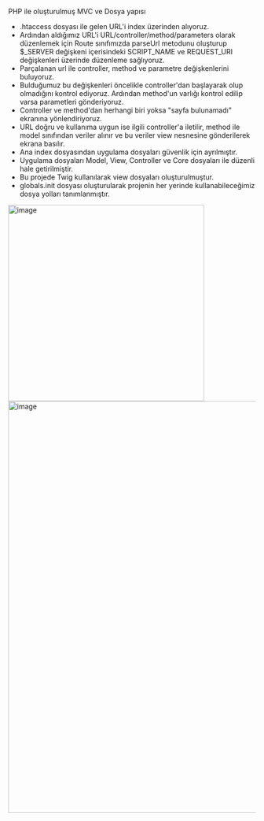 PHP ile oluşturulmuş MVC ve Dosya yapısı
- .htaccess dosyası ile gelen URL'i index üzerinden alıyoruz.
- Ardından aldığımız URL'i URL/controller/method/parameters olarak düzenlemek için Route sınıfımızda parseUrl metodunu oluşturup $_SERVER değişkeni içerisindeki SCRIPT_NAME ve REQUEST_URI değişkenleri üzerinde düzenleme sağlıyoruz.
- Parçalanan url ile controller, method ve parametre değişkenlerini buluyoruz.
- Bulduğumuz bu değişkenleri öncelikle controller'dan başlayarak olup olmadığını kontrol ediyoruz. Ardından method'un varlığı kontrol edilip varsa parametleri gönderiyoruz.
- Controller ve method'dan herhangi biri yoksa "sayfa bulunamadı" ekranına yönlendiriyoruz.
- URL doğru ve kullanıma uygun ise ilgili controller'a iletilir, method ile model sınıfından veriler alınır ve bu veriler view nesnesine gönderilerek ekrana basılır.
- Ana index dosyasından uygulama dosyaları güvenlik için ayrılmıştır.
- Uygulama dosyaları Model, View, Controller ve Core dosyaları ile düzenli hale getirilmiştir.
- Bu projede Twig kullanılarak view dosyaları oluşturulmuştur.
- globals.init dosyası oluşturularak projenin her yerinde kullanabileceğimiz dosya yolları tanımlanmıştır.

<img width="399" alt="image" src="https://github.com/user-attachments/assets/4b4058a1-7dc6-48f9-a74e-78607e32c45e">

<img width="837" alt="image" src="https://github.com/user-attachments/assets/ef4d92ff-f502-470a-bf5c-cadea1808cbf">

